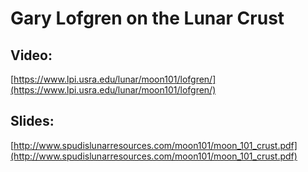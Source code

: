 # Gary Lofgren on the Lunar Crust

## Video:

[https://www.lpi.usra.edu/lunar/moon101/lofgren/](https://www.lpi.usra.edu/lunar/moon101/lofgren/)

## Slides:

[http://www.spudislunarresources.com/moon101/moon_101_crust.pdf](http://www.spudislunarresources.com/moon101/moon_101_crust.pdf)

